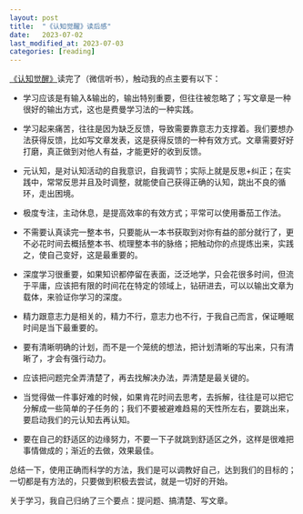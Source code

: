 ```yaml
---
layout: post
title:  "《认知觉醒》读后感"
date:   2023-07-02
last_modified_at: 2023-07-03
categories: [reading]
---
```


[《认知觉醒》](https://book.douban.com/subject/35193035/)读完了（微信听书），触动我的点主要有以下：
  
* 学习应该是有输入&输出的，输出特别重要，但往往被忽略了；写文章是一种很好的输出方式，这也是费曼学习法的一种实践。    
  
* 学习起来痛苦，往往是因为缺乏反馈，导致需要靠意志力支撑着。我们要想办法获得反馈，比如写文章发表，这是获得反馈的一种有效方式。文章需要好好打磨，真正做到对他人有益，才能更好的收到反馈。  
  
* 元认知，是对认知活动的自我意识，自我调节；实际上就是反思+纠正；在实践中，常常反思并且及时调整，就能使自己获得正确的认知，跳出不良的循环，走出困境。
  
* 极度专注，主动休息，是提高效率的有效方式；平常可以使用番茄工作法。  

* 不需要认真读完一整本书，只要能从一本书获取到对你有益的部分就行了，更不必花时间去概括整本书、梳理整本书的脉络；把触动你的点提炼出来，实践之，使自己变好，这是最重要的。   

* 深度学习很重要，如果知识都停留在表面，泛泛地学，只会花很多时间，但流于平庸，应该把有限的时间花在特定的领域上，钻研进去，可以以输出文章为载体，来验证你学习的深度。  

* 精力跟意志力是相关的，精力不行，意志力也不行，于我自己而言，保证睡眠时间是当下最重要的。

* 要有清晰明确的计划，而不是一个笼统的想法，把计划清晰的写出来，只有清晰了，才会有强行动力。

* 应该把问题完全弄清楚了，再去找解决办法，弄清楚是最关键的。

* 当觉得做一件事好难的时候，如果肯花时间去思考，去拆解，往往是可以把它分解成一些简单的子任务的；我们不要被避难趋易的天性所左右，要跳出来，要启动我们的元认知去再认知。

* 要在自己的舒适区的边缘努力，不要一下子就跳到舒适区之外，这样是很难把事情做成的；渐近的去做，效果最佳。


总结一下，使用正确而科学的方法，我们是可以调教好自己，达到我们的目标的；一切都是有方法的，只要做到积极去尝试，就是一切好的开始。  
   

关于学习，我自己归纳了三个要点：提问题、搞清楚、写文章。




  
